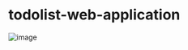 # todolist-web-application


![image](https://github.com/zjh412202188/todolist-web-application/blob/master/images/Screen%20Shot%202019-09-13%20at%2000.59.23.png)
